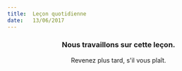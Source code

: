```yaml
---
title:  Leçon quotidienne
date:   13/06/2017
---
```


### <center>Nous travaillons sur cette leçon.</center>
<center>Revenez plus tard, s'il vous plaît.</center>
